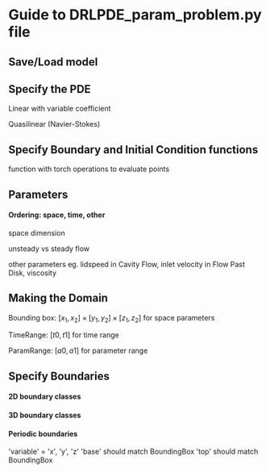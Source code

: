 # Guide to DRLPDE_param_problem.py file

## Save/Load model

## Specify the PDE
Linear with variable coefficient

Quasilinear (Navier-Stokes)

## Specify Boundary and Initial Condition functions

function with torch operations to evaluate points

## Parameters

#### Ordering: space, time, other

space dimension

unsteady vs steady flow

other parameters
    eg. lidspeed in Cavity Flow, inlet velocity in Flow Past Disk, viscosity

## Making the Domain

Bounding box: $[x_1, x_2] \times [y_1, y_2] \times [z_1, z_2]$ for space parameters

TimeRange: $[t0, t1]$ for time range

ParamRange: $[a0, a1]$ for parameter range

## Specify Boundaries

#### 2D boundary classes

#### 3D boundary classes

#### Periodic boundaries

'variable' = 'x', 'y', 'z'
'base' should match BoundingBox
'top' should match BoundingBox


